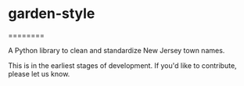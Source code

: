 # garden-style
========

A Python library to clean and standardize New Jersey town names.

This is in the earliest stages of development. If you'd like to contribute, please let us know.


